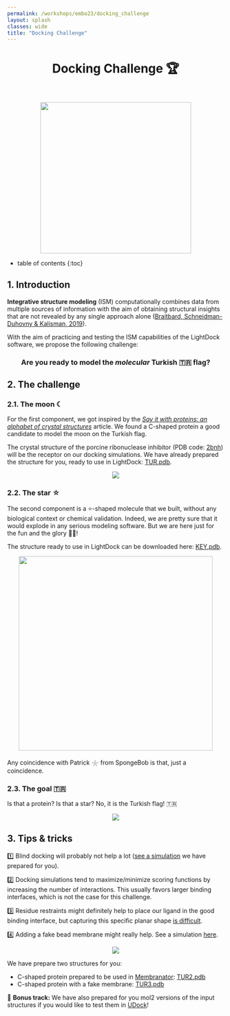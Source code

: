 ```yaml
---
permalink: /workshops/embo23/docking_challenge
layout: splash
classes: wide
title: "Docking Challenge"
---
```


<center><h1 style="margin-top:40px">Docking Challenge 🏆</h1></center>

<br>

<p align="center">
    <img style="height:350px;" src="docking_challenge/images/docking_challenge.png">
</p>

* table of contents
{:toc}


## 1. Introduction

**Integrative structure modeling** (ISM) computationally combines data from multiple sources of information with the aim of obtaining structural insights that are not revealed by any single approach alone ([Braitbard, Schneidman-Duhovny & Kalisman, 2019](https://doi.org/10.1146/annurev-biochem-013118-111429)).

With the aim of practicing and testing the ISM capabilities of the LightDock software, we propose the following challenge:

<center><h3>Are you ready to model the <em>molecular</em> Turkish 🇹🇷 flag?</h3></center>


## 2. The challenge


### 2.1. The moon ☾

For the first component, we got inspired by the *[Say it with proteins: an alphabet of crystal structures](https://www.nature.com/articles/nsmb.3011)* article. We found a C-shaped protein a good candidate to model the moon on the Turkish flag.

The crystal structure of the porcine ribonuclease inhibitor (PDB code: [2bnh](https://www.rcsb.org/3d-view/2bnh)) will be the receptor on our docking simulations. We have already prepared the structure for you, ready to use in LightDock: [TUR.pdb](docking_challenge/data/TUR.pdb).

<p align="center">
    <img src="docking_challenge/images/2bnh.png">
</p>


### 2.2. The star ☆

The second component is a ⭐-shaped molecule that we built, without any biological context or chemical validation. Indeed, we are pretty sure that it would explode in any serious modeling software. But we are here just for the fun and the glory 🏴‍☠️!

The structure ready to use in LightDock can be downloaded here: [KEY.pdb](docking_challenge/data/KEY.pdb).

<p align="center">
    <img style="height:450px;" src="docking_challenge/images/star.png">
</p>

Any coincidence with Patrick 𓇼 from SpongeBob is that, just a coincidence.


### 2.3. The goal 🇹🇷

Is that a protein? Is that a star? No, it is the Turkish flag! 🇹🇷

<p align="center">
    <img src="docking_challenge/images/turkey_molecular_flag.gif">
</p>


## 3. Tips & tricks

1️⃣ Blind docking will probably not help a lot ([see a simulation](https://server.lightdock.org/job/run/d4431a1e054c43db83e1c2748b1f87a406dcec6f48d24bc3990fa650e607d843) we have prepared for you).

2️⃣ Docking simulations tend to maximize/minimize scoring functions by increasing the number of interactions. This usually favors larger binding interfaces, which is not the case for this challenge.

3️⃣ Residue restraints might definitely help to place our ligand in the good binding interface, but capturing this specific planar shape [is difficult](https://server.lightdock.org/job/run/8f6b5c739b6add17aa067a1a981395676a47650b928b454cb7daefe2cbce491e).

4️⃣ Adding a fake bead membrane might really help. See a simulation [here](https://server.lightdock.org/job/run/414b89a1bfcb60eff1557ccfc207315ad77b9834464d40aca3b071f8663db785).

<p align="center">
    <img src="docking_challenge/images/complex_mmb_beads.gif">
</p>

We have prepare two structures for you:

* C-shaped protein prepared to be used in [Membranator](https://server.lightdock.org/membranator): [TUR2.pdb](docking_challenge/data/TUR2.pdb)
* C-shaped protein with a fake membrane: [TUR3.pdb](docking_challenge/data/TUR3.pdb)

🎁 **Bonus track:** We have also prepared for you mol2 versions of the input structures if you would like to test them in [UDock](http://udock.fr/)!
